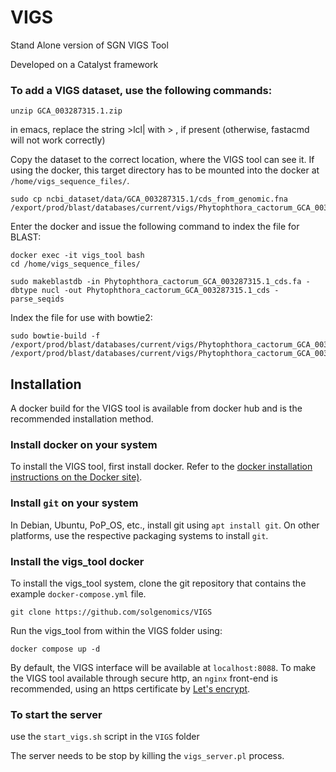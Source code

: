 VIGS
====

Stand Alone version of SGN VIGS Tool

Developed on a Catalyst framework

### To add a VIGS dataset, use the following commands:

```
unzip GCA_003287315.1.zip

```
in emacs, replace the string >lcl| with > , if present
(otherwise, fastacmd will not work correctly)

Copy the dataset to the correct location, where the VIGS tool can see it. If using the docker, this target directory has to be mounted into the docker at ```/home/vigs_sequence_files/```.

```
sudo cp ncbi_dataset/data/GCA_003287315.1/cds_from_genomic.fna /export/prod/blast/databases/current/vigs/Phytophthora_cactorum_GCA_003287315.1_cds.fa
```
Enter the docker and issue the following command to index the file for BLAST:
```
docker exec -it vigs_tool bash
cd /home/vigs_sequence_files/

sudo makeblastdb -in Phytophthora_cactorum_GCA_003287315.1_cds.fa -dbtype nucl -out Phytophthora_cactorum_GCA_003287315.1_cds -parse_seqids

```
Index the file for use with bowtie2:
```
sudo bowtie-build -f /export/prod/blast/databases/current/vigs/Phytophthora_cactorum_GCA_003287315.1_cds.fa /export/prod/blast/databases/current/vigs/Phytophthora_cactorum_GCA_003287315.1_cds
```

## Installation

A docker build for the VIGS tool is available from docker hub and is the recommended installation method.

### Install docker on your system

To install the VIGS tool, first install docker. Refer to the [docker installation instructions on the Docker site)](https://docs.docker.com/get-docker/). 

### Install ```git``` on your system

In Debian, Ubuntu, PoP_OS, etc., install git using ``` apt install git ```. On other platforms, use the respective packaging systems to install ```git```.

### Install the vigs_tool docker

To install the vigs_tool system, clone the git repository that contains the example ```docker-compose.yml``` file.
```
git clone https://github.com/solgenomics/VIGS

```
Run the vigs_tool from within the VIGS folder using:
```
docker compose up -d

```

By default, the VIGS interface will be available at ```localhost:8088```. To make the VIGS tool available through secure http, an ```nginx``` front-end is recommended, using an https certificate by [Let's encrypt](https://letsencrypt.org/).



### To start the server

use the ```start_vigs.sh``` script in the ```VIGS``` folder

The server needs to be stop by killing the ```vigs_server.pl``` process.
